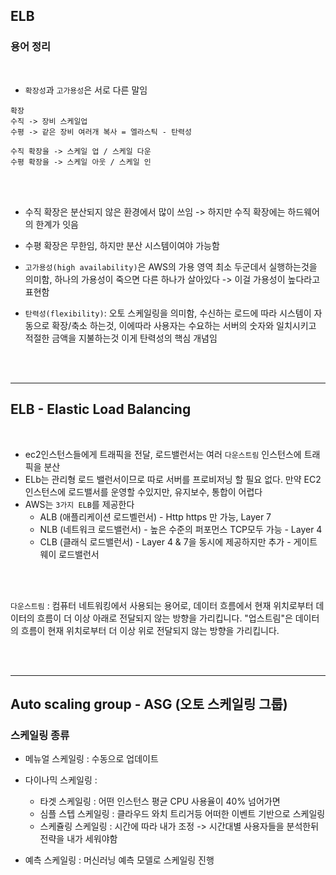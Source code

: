 ## ELB


### 용어 정리

<br>

- `확장성`과 `고가용성`은 서로 다른 말임

```
확장 
수직 -> 장비 스케일업
수평 -> 같은 장비 여러개 복사 = 엘라스틱 - 탄력성

수직 확장을 -> 스케일 업 / 스케일 다운
수평 확장을 -> 스케일 아웃 / 스케일 인
```


<br>
<br>

- 수직 확장은 분산되지 않은 환경에서 많이 쓰임 -> 하지만 수직 확장에는 하드웨어의 한계가 잇음

- 수평 확장은 무한임, 하지만 분산 시스템이여야 가능함


- `고가용성(high availability)`은 AWS의 가용 영역 최소 두군데서 실행하는것을 의미함, 하나의 가용성이 죽으면 다른 하나가 살아있다 -> 이걸 가용성이 높다라고 표현함 

- `탄력성(flexibility)`: 오토 스케일링을 의미함, 수신하는 로드에 따라 시스템이 자동으로 확장/축소 하는것, 이에따라 사용자는 수요하는 서버의 숫자와 일치시키고 적절한 금액을 지불하는것 이게 탄력성의 핵심 개념임


<br>
<br>

---------------------------
## ELB - Elastic Load Balancing



<br>

- ec2인스턴스들에게 트래픽을 전달, 로드밸런서는 여러 `다운스트림` 인스턴스에 트래픽을 분산
- ELb는 관리형 로드 밸런서이므로 따로 서버를 프로비저닝 할 필요 없다.
만약 EC2 인스턴스에 로드밸서를 운영할 수있지만, 유지보수, 통합이 어렵다
- AWS는 `3가지 ELB`를 제공한다
  - ALB (애플리케이션 로드벨런서) - Http https 만 가능, Layer 7
  - NLB (네트워크 로드밸런서) - 높은 수준의 퍼포먼스 TCP모두 가능 - Layer 4
  - CLB (클래식 로드밸런서) - Layer 4 & 7을 동시에 제공하지만 
추가 - 게이트웨이 로드밸런서

<br>
<br>



`다운스트림` : 컴퓨터 네트워킹에서 사용되는 용어로, 데이터 흐름에서 현재 위치로부터 데이터의 흐름이 더 이상 아래로 전달되지 않는 방향을 가리킵니다. "업스트림"은 데이터의 흐름이 현재 위치로부터 더 이상 위로 전달되지 않는 방향을 가리킵니다.

<br>
<br>


-----------------
## Auto scaling group - ASG (오토 스케일링 그룹)



### 스케일링 종류
- 메뉴얼 스케일링 : 수동으로 업데이트
- 다이나믹 스케일링 : 
  - 타겟 스케일링 : 어떤 인스턴스 평균 CPU 사용율이 40% 넘어가면  
  - 심플 스텝 스케일링 : 클라우드 와치 트리거등 어떠한 이벤트 기반으로 스케일링 
  - 스케쥴링 스케일링 : 시간에 따라 내가 조정 -> 시간대별 사용자들을 분석한뒤 전략을 내가 세워야함

- 예측 스케일링 : 머신러닝 예측 모델로 스케일링 진행








